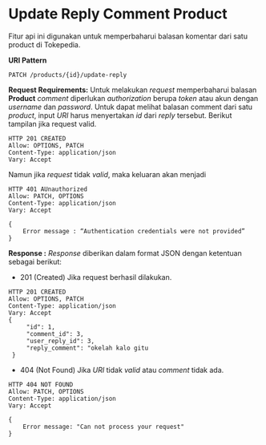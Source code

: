 # Update Reply  Comment Product
Fitur api ini digunakan untuk memperbaharui balasan komentar dari satu product di Tokepedia.

**URI Pattern**
```
PATCH /products/{id}/update-reply
```

**Request Requirements:**
Untuk melakukan *request* memperbaharui balasan **Product** *comment* diperlukan *authorization* berupa *token* atau akun dengan *username* dan *password*.  Untuk dapat melihat balasan comment dari satu *product*, input *URI* harus menyertakan *id* dari *reply* tersebut. Berikut tampilan jika request valid. 
```
HTTP 201 CREATED
Allow: OPTIONS, PATCH
Content-Type: application/json
Vary: Accept
```
Namun jika *request* tidak *valid*, maka keluaran akan menjadi 

    HTTP 401 AUnauthorized
    Allow: PATCH, OPTIONS
    Content-Type: application/json
    Vary: Accept
    
    {
        Error message : “Authentication credentials were not provided”
    }

**Response :**
_Response_ diberikan dalam format JSON dengan ketentuan sebagai berikut:
-  201 (Created) Jika request berhasil dilakukan.
```
HTTP 201 CREATED
Allow: OPTIONS, PATCH
Content-Type: application/json
Vary: Accept
{
	 "id": 1,
	 "comment_id": 3,
	 "user_reply_id": 3,
	 "reply_comment": "okelah kalo gitu
 }
```

- 404 (Not Found) Jika *URI* tidak *valid* atau *comment* tidak ada.
```
HTTP 404 NOT FOUND
Allow: PATCH, OPTIONS
Content-Type: application/json
Vary: Accept

{
    Error message: "Can not process your request"
}
```
